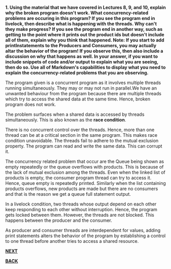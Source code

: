 <p><b>1. Using the material that we have covered in Lectures 8, 9, and 10, explain why the broken program doesn't work. What concurrency-related problems are occuring in this program? If you see the program end in livelock, then describe what is happening with the threads. Why can't they make progress? If you see the program end in another way, such as getting to the point where it prints out the product ids but doesn't include all of them, explain why you think that happened. Note: If you start to add printlnstatements to the Producers and Consumers, you may actually altar the behavior of the program! If you observe this, then also include a discussion on why that happens as well. In your answer, if you want to include snippets of code and/or output to explain what you are seeing, then do so. Use all of Markdown's capabilities to display what you need to explain the concurrency-related problems that you are observing.</b></p>

<p>The program given is a concurrent program as it involves multiple threads running simultaneously. They may or may not run in parallel.We have an unwanted behaviour from the program because there are multiple threads which try to access the shared data at the same time. Hence, broken program does not work.</p>

<p>The problem surfaces when a shared data is accessed by threads simultaneously. This is also known as the <b>race condition</b>.</p>

<p>There is no concurrent control over the threads. Hence, more than one thread can be at a critical section in the same program. This makes race condition unavoidable. The threads fail to adhere to the mutual exclusion property. The program can read and write the same data. This can corrupt it.</p>

<p>The concurrency related problem that occur are the Queue being shown as empty repeatedly or the queue overflows with products. This is because of the lack of mutual exclusion among the threads. Even when the linked list of products is empty, the consumer program thread can try to access it. Hence, queue empty is repeatedly printed. Similarly when the list containing products overflows, new products are made but there are no consumers and that is the reason we get a queue full statement output.</p>

<p>In a livelock condition, two threads whose output depend on each other keep responding to each other without interruption. Hence, the program gets locked between them. However, the threads are not blocked. This happens between the producer and the consumer.</p>

<p>As producer and consumer threads are interdependent for values, adding print statements alters the behavior of the program by establishing a control to one thread before another tries to access a shared resource. </p>

[**NEXT**](https://github.com/hariniiyer/HW3_CSCI5828/blob/master/q2.md)

[**BACK**](https://github.com/hariniiyer/HW3_CSCI5828/blob/master/README.md)
